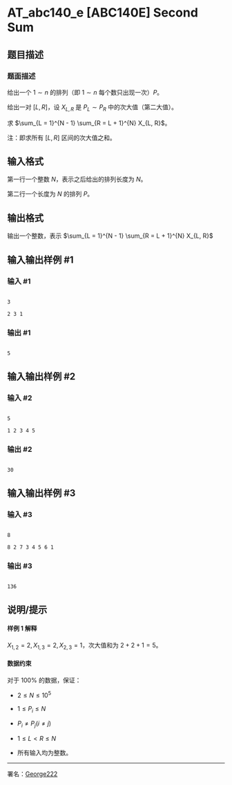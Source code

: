 # AT_abc140_e [ABC140E] Second Sum

## 题目描述

### 题面描述

给出一个 $1 \sim n$ 的排列（即 $1 \sim n$ 每个数只出现一次）$P$。

给出一对 $[L, R]$，设 $X_{L, R}$ 是 $P_L \sim P_R$ 中的次大值（第二大值）。

求 $\sum_{L = 1}^{N - 1} \sum_{R = L + 1}^{N} X_{L, R}$。

注：即求所有 $[L, R]$ 区间的次大值之和。

## 输入格式

第一行一个整数 $N$，表示之后给出的排列长度为 $N$。

第二行一个长度为 $N$ 的排列 $P$。

## 输出格式

输出一个整数，表示 $\sum_{L = 1}^{N - 1} \sum_{R = L + 1}^{N} X_{L, R}$

## 输入输出样例 #1

### 输入 #1

```
3
2 3 1
```

### 输出 #1

```
5
```

## 输入输出样例 #2

### 输入 #2

```
5
1 2 3 4 5
```

### 输出 #2

```
30
```

## 输入输出样例 #3

### 输入 #3

```
8
8 2 7 3 4 5 6 1
```

### 输出 #3

```
136
```

## 说明/提示

#### 样例 1 解释

$X_{1, 2} = 2, X_{1, 3} = 2, X_{2, 3} = 1$，次大值和为 $2 + 2 + 1 = 5$。

#### 数据约束

对于 $100\%$ 的数据，保证：
- $2 \le N \le 10^5$
- $1 \le P_i \le N$
- $P_i \ne P_j (i \ne j)$
- $1 \le L < R \le N$
- 所有输入均为整数。

---

署名：[George222](https://www.luogu.com.cn/user/848194)